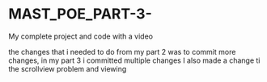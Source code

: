 # MAST_POE_PART-3-
My complete project and code with a video 

the changes that i needed to do from my part 2 was to commit more changes, in my part 3 i committed multiple changes 
I also made a change ti the scrollview problem and viewing 

